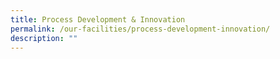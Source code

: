 ```yaml
---
title: Process Development & Innovation
permalink: /our-facilities/process-development-innovation/
description: ""
---
```

